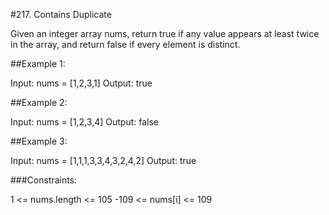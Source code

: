 #217. Contains Duplicate

Given an integer array nums, return true if any value appears at least twice in the array, and return false if every element is distinct.

 

##Example 1:

Input: nums = [1,2,3,1]
Output: true


##Example 2:

Input: nums = [1,2,3,4]
Output: false


##Example 3:

Input: nums = [1,1,1,3,3,4,3,2,4,2]
Output: true
 

###Constraints:

1 <= nums.length <= 105
-109 <= nums[i] <= 109